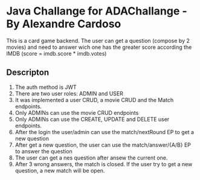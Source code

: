 # Java Challange for ADAChallange - By Alexandre Cardoso
This is a card game backend. The user can get a question (compose by 2 movies) and need to answer wich one has the 
greater score according the IMDB (score = imdb.score * imdb.votes) 

## Descripton
1. The auth method is JWT
2. There are two user roles: ADMIN and USER
3. It was implemented a user CRUD, a movie CRUD and the Match endpoints.
4. Only ADMINs can use the movie CRUD endpoints
5. Only ADMINs can use the CREATE, UPDATE and DELETE user endpoints.
6. After the login the user/admin can use the match/nextRound EP to get a new question
7. After get a new question, the user can use the match/answer/{A/B} EP to answer the
question
8. The user can get a nes question after ansew the current one.
9. After 3 wrong answers, the match is closed. If the user try to get a new question,
a new match will be open.

